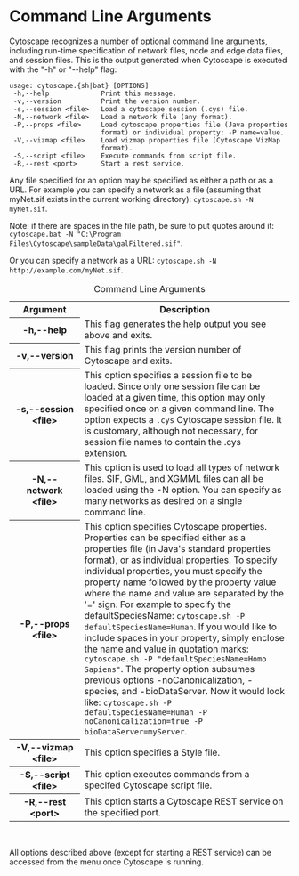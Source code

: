 Command Line Arguments
======================

Cytoscape recognizes a number of optional command line arguments,
including run-time specification of network files, node and edge data
files, and session files. This is the output generated when Cytoscape is
executed with the "-h" or "--help" flag:

    usage: cytoscape.{sh|bat} [OPTIONS]
     -h,--help             Print this message.
     -v,--version          Print the version number.
     -s,--session <file>   Load a cytoscape session (.cys) file.
     -N,--network <file>   Load a network file (any format).
     -P,--props <file>     Load cytoscape properties file (Java properties
                           format) or individual property: -P name=value.
     -V,--vizmap <file>    Load vizmap properties file (Cytoscape VizMap
                           format).
     -S,--script <file>    Execute commands from script file.
     -R,--rest <port>      Start a rest service.

Any file specified for an option may be specified as either a path or as
a URL. For example you can specify a network as a file (assuming that
myNet.sif exists in the current working directory):
`cytoscape.sh -N myNet.sif`.

Note: if there are spaces in the file path, be sure to put quotes around
it:
`cytoscape.bat -N "C:\Program Files\Cytoscape\sampleData\galFiltered.sif"`.

Or you can specify a network as a URL:
`cytoscape.sh -N http://example.com/myNet.sif`.

<table cellspacing="0">
<caption>Command Line Arguments</caption>
<colgroup> <col style="width:160px">                           <col style="width:540px"> </colgroup>
<tbody>
<tr> <th>Argument</th>                                         <th>Description</th>                                                                      </tr>
<tr> <th class="spec ulcase">-h,--help</th>                    <td>This flag generates the help output you see above and exits.</td>                     </tr>
<tr> <th class="specalt ulcase">-v,--version</th>              <td class="alt">This flag prints the version number of Cytoscape and exits.</td>          </tr>
<tr> <th class="spec ulcase">-s,--session &lt;file&gt;</th>    <td>This option specifies a session file to be loaded. Since only one session file can be loaded at a given time, this option may only specified once on a given command line. The option expects a <code>.cys</code> Cytoscape session file. It is customary, although not necessary, for session file names to contain the .cys extension.</td> </tr>
<tr> <th class="specalt ulcase">-N,--network &lt;file&gt;</th> <td class="alt">This option is used to load all types of network files. SIF, GML, and XGMML files can all be loaded using the -N option. You can specify as many networks as desired on a single command line.</td> </tr>
<tr> <th class="spec ulcase">-P,--props &lt;file&gt;</th>      <td>This option specifies Cytoscape properties. Properties can be specified either as a properties file (in Java's standard properties format), or as individual properties. To specify individual properties, you must specify the property name followed by the property value where the name and value are separated by the '=' sign. For example to specify the defaultSpeciesName: <code>cytoscape.sh -P defaultSpeciesName=Human</code>. If you would like to include spaces in your property, simply enclose the name and value in quotation marks: <code>cytoscape.sh -P "defaultSpeciesName=Homo Sapiens"</code>. The property option subsumes previous options -noCanonicalization, -species, and -bioDataServer. Now it would look like: <code>cytoscape.sh -P defaultSpeciesName=Human -P noCanonicalization=true -P bioDataServer=myServer</code>.</td> </tr>
<tr> <th class="specalt ulcase">-V,--vizmap &lt;file&gt;</th>  <td class="alt">This option specifies a Style file.</td>                                  </tr>
<tr> <th class="spec ulcase">-S,--script &lt;file&gt;</th>     <td>This option executes commands from a specifed Cytoscape script file.</td>             </tr>
<tr> <th class="specalt ulcase">-R,--rest &lt;port&gt;</th>    <td class="alt">This option starts a Cytoscape REST service on the specified port.</td>   </tr>
</tbody>
</table>
<br>
  
  
All options described above (except for starting a REST service) can be
accessed from the menu once Cytoscape is running.
